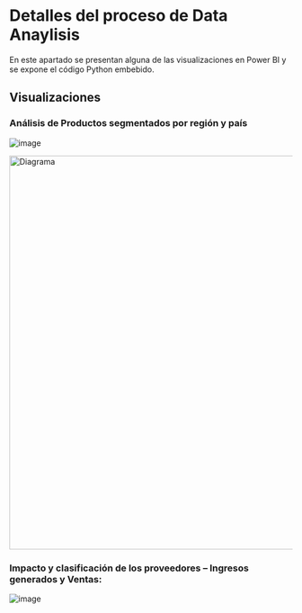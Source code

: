 # Detalles del proceso de Data Anaylisis

En este apartado se presentan alguna de las visualizaciones en Power BI y se expone el código Python embebido.

## Visualizaciones
### Análisis de Productos segmentados por región y país
![image](https://github.com/user-attachments/assets/42a23502-947c-4b7c-a445-89802ae60cab)

<img src="https://github.com/user-attachments/assets/c15774b4-df8d-46bf-8172-04cda311e926" alt="Diagrama" width="700"/>


### Impacto y clasificación de los proveedores – Ingresos generados y Ventas:
![image](https://github.com/user-attachments/assets/c3f7b95e-af1c-465f-99c7-954a541ccd54)


